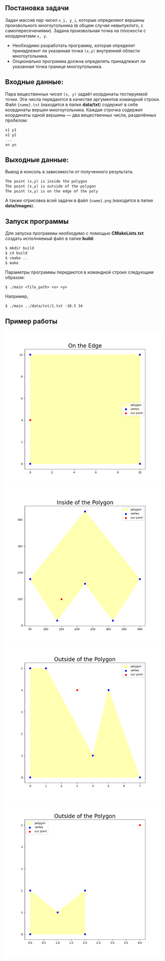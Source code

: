 ## Постановка задачи
Задан массив пар чисел `x_i, y_i`, которые определяют вершины произвольного многоугольника (в общем случае невыпуклого, с самопересечениями). Задана произвольная точка на плоскости с координатами `x, y`.

* Необходимо разработать программу, которая определит принадлежит ли указанная точка `(x,y)` внутренней области многоугольника. 
* Опционально программа должна определять  принадлежит ли указанная точка границе многоугольника.

## Входные данные:
Пара вещественных чисел `(x, y)` задаёт координаты тестируемой точки. Эти числа передаются в качестве аргументов командной строки.
Файл `{name}.txt` (находится в папке **data/txt**) содержит в себе координаты вершин многоугольника. Каждая строчка содержит координаты одной вершины — два вещественных числа, разделённых пробелом:
```
x1 y1
x2 y2
...
xn yn
```

## Выходные данные:
Вывод в консоль в зависимости от полученного результата.
```
The point (x,y) is inside the polygon
The point (x,y) is outside of the polygon
The point (x,y) is on the edge of the poly
```
А также отрисовка всей задачи в файл `{name}.png` (находится в папке **data/images**).

## Запуск программы
Для запуска программы необходимо с помощью **CMakeLists.txt** создать исполняемый файл в папке **build**:
```commandline
$ mkdir build
$ cd build
$ cmake ..
$ make 
```

Параметры программы передаются в командной строке следующим образом:
```
$ ./main <file_path> <x> <y>
```
Например,
```
$ ./main ../data/txt/1.txt -10.5 34
```

## Пример работы
![](https://github.com/Donskoy-Andrey/Point_In_Polygon/blob/master/data/images/1.png?raw=true#centered) 
![](https://github.com/Donskoy-Andrey/Point_In_Polygon/blob/master/data/images/2.png?raw=true#centered)
![](https://github.com/Donskoy-Andrey/Point_In_Polygon/blob/master/data/images/3.png?raw=true#centered)
![](https://github.com/Donskoy-Andrey/Point_In_Polygon/blob/master/data/images/4.png?raw=true#centered)